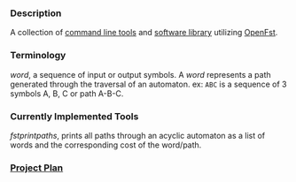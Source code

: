 ### Description ###

A collection of [command line tools](http://en.wikipedia.org/wiki/Command-line_interface) and [software library](http://en.wikipedia.org/wiki/Library_%28computing%29) utilizing [OpenFst](http://www.openfst.org).

### Terminology ###

_word_, a sequence of input or output symbols. A _word_ represents a path generated through the traversal of an automaton. ex: `ABC` is a sequence of 3 symbols A, B, C or path A-B-C.

### Currently Implemented Tools ###

_fstprintpaths_, prints all paths through an acyclic automaton as a list of words and the corresponding cost of the word/path.

### [Project Plan](http://code.google.com/p/openfst-tools/wiki/PLAN) ###
